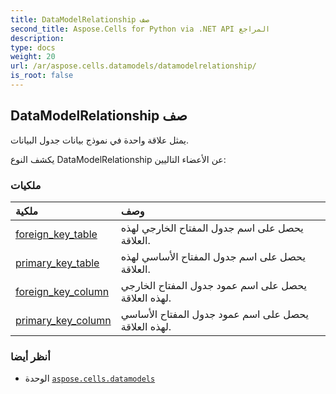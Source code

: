 ```yaml
---
title: DataModelRelationship صف
second_title: Aspose.Cells for Python via .NET API المراجع
description:
type: docs
weight: 20
url: /ar/aspose.cells.datamodels/datamodelrelationship/
is_root: false
---
```

##  DataModelRelationship صف
يمثل علاقة واحدة في نموذج بيانات جدول البيانات.



يكشف النوع DataModelRelationship عن الأعضاء التاليين:

###  ملكيات
| ملكية| وصف|
| :- | :- |
| [foreign_key_table](/cells/python-net/ar/aspose.cells.datamodels/datamodelrelationship/foreign_key_table) | يحصل على اسم جدول المفتاح الخارجي لهذه العلاقة.|
| [primary_key_table](/cells/python-net/ar/aspose.cells.datamodels/datamodelrelationship/primary_key_table) | يحصل على اسم جدول المفتاح الأساسي لهذه العلاقة.|
| [foreign_key_column](/cells/python-net/ar/aspose.cells.datamodels/datamodelrelationship/foreign_key_column) | يحصل على اسم عمود جدول المفتاح الخارجي لهذه العلاقة.|
| [primary_key_column](/cells/python-net/ar/aspose.cells.datamodels/datamodelrelationship/primary_key_column) | يحصل على اسم عمود جدول المفتاح الأساسي لهذه العلاقة.|



###  أنظر أيضا
* الوحدة [`aspose.cells.datamodels`](..)
